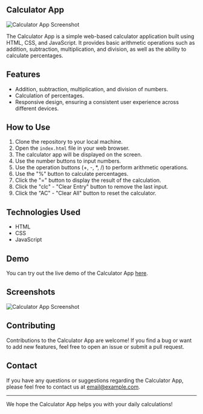## Calculator App

![Calculator App Screenshot](screenshot.png)

The Calculator App is a simple web-based calculator application built using HTML, CSS, and JavaScript. It provides basic arithmetic operations such as addition, subtraction, multiplication, and division, as well as the ability to calculate percentages.

## Features

- Addition, subtraction, multiplication, and division of numbers.
- Calculation of percentages.
- Responsive design, ensuring a consistent user experience across different devices.

## How to Use

1. Clone the repository to your local machine.
2. Open the `index.html` file in your web browser.
3. The calculator app will be displayed on the screen.
4. Use the number buttons to input numbers.
5. Use the operation buttons (+, -, *, /) to perform arithmetic operations.
6. Use the "%" button to calculate percentages.
7. Click the "=" button to display the result of the calculation.
8. Click the "clc" - "Clear Entry" button to remove the last input.
9. Click the "AC" - "Clear All" button to reset the calculator.

## Technologies Used

- HTML
- CSS
- JavaScript

## Demo

You can try out the live demo of the Calculator App [here](https://classy-truffle-409936.netlify.app/).

## Screenshots

![Calculator App Screenshot](screenshot.png)

## Contributing

Contributions to the Calculator App are welcome! If you find a bug or want to add new features, feel free to open an issue or submit a pull request.

## Contact

If you have any questions or suggestions regarding the Calculator App, please feel free to contact us at [email@example.com](odujirinoluwadamilolasandra@gmail.com).

---

We hope the Calculator App helps you with your daily calculations!
